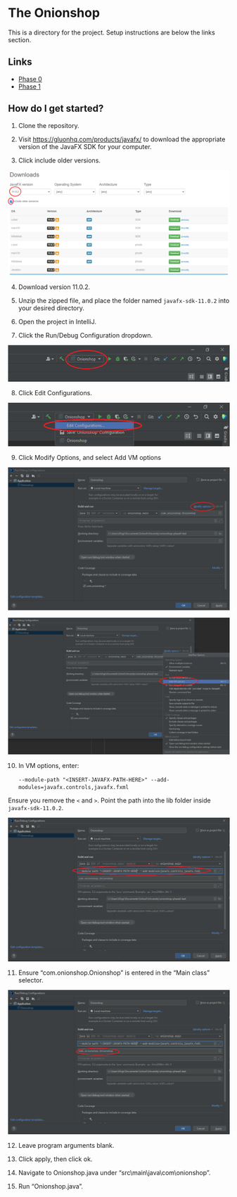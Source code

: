 # The Onionshop

This is a directory for the project. Setup instructions are below the links section.

## Links

- [Phase 0](/phase0)
- [Phase 1](/phase1)

## How do I get started?

1) Clone the repository.

2) Visit https://gluonhq.com/products/javafx/ to download the appropriate version of the JavaFX SDK for your computer.

3) Click include older versions.

![Image of Download Page](phase0/instruction_images/com.onion....png)

4) Download version 11.0.2.

5) Unzip the zipped file, and place the folder named `javafx-sdk-11.0.2` into your desired directory.

6) Open the project in IntelliJ.

7) Click the Run/Debug Configuration dropdown.

![Image of Run/debug config](phase0/instruction_images/Edit-1.png)

8) Click Edit Configurations.

![Edit-2](phase0/instruction_images/Edit-2.png)

9) Click Modify Options, and select Add VM options

![Modify-Options](phase0/instruction_images/modify.png)

![modify-2](phase0/instruction_images/edit%20vm.png)

10) In VM options, enter:


    `--module-path "<INSERT-JAVAFX-PATH-HERE>" --add-modules=javafx.controls,javafx.fxml`

Ensure you remove the `<` and `>`. Point the path into the lib folder inside `javafx-sdk-11.0.2`.

![module-path](phase0/instruction_images/module_path.png)

11) Ensure “com.onionshop.Onionshop” is entered in the “Main class” selector.

![module-path-2](phase0/instruction_images/module_path-2.png)

12) Leave program arguments blank.

13) Click apply, then click ok.

14) Navigate to Onionshop.java under “src\main\java\com\onionshop”.

15) Run “Onionshop.java”. 

